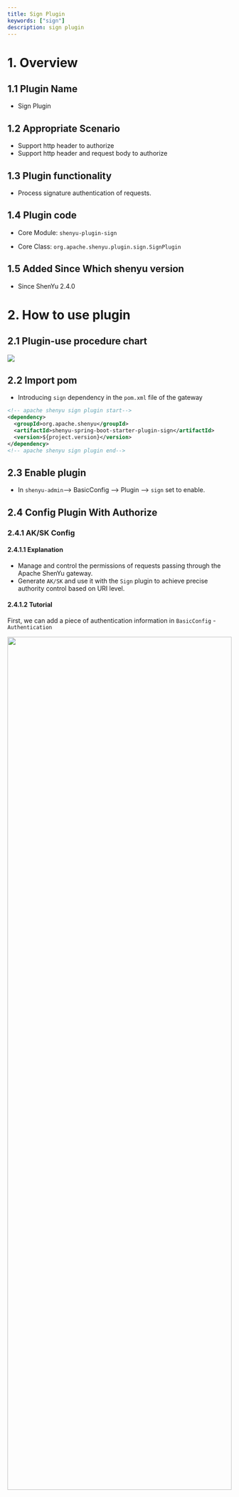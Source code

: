 ```yaml
---
title: Sign Plugin
keywords: ["sign"]
description: sign plugin
---
```



# 1. Overview

## 1.1 Plugin Name

* Sign Plugin

## 1.2 Appropriate Scenario

* Support http header to authorize
* Support http header and request body to authorize

## 1.3 Plugin functionality

* Process signature authentication of requests.

## 1.4 Plugin code

* Core Module: `shenyu-plugin-sign`

* Core Class: `org.apache.shenyu.plugin.sign.SignPlugin`

## 1.5 Added Since Which shenyu version

* Since ShenYu 2.4.0

# 2. How to use plugin

## 2.1 Plugin-use procedure chart

![](/img/shenyu/plugin/plugin_use_en.jpg)

## 2.2 Import pom

* Introducing `sign` dependency in the `pom.xml` file of the gateway

```xml
<!-- apache shenyu sign plugin start-->
<dependency>
  <groupId>org.apache.shenyu</groupId>
  <artifactId>shenyu-spring-boot-starter-plugin-sign</artifactId>
  <version>${project.version}</version>
</dependency>
<!-- apache shenyu sign plugin end-->
```

## 2.3 Enable plugin

* In `shenyu-admin`--> BasicConfig --> Plugin --> `sign` set to enable.

## 2.4 Config Plugin With Authorize

### 2.4.1 AK/SK Config

#### 2.4.1.1 Explanation

- Manage and control the permissions of requests passing through the Apache ShenYu gateway.
- Generate `AK/SK` and use it with the `Sign` plugin to achieve precise authority control based on URI level.

#### 2.4.1.2 Tutorial

First, we can add a piece of authentication information in `BasicConfig` - `Authentication`

<img src="/img/shenyu/basicConfig/authorityManagement/auth_manages_add_en.jpg" width="100%" height="70%" />

Then configure this authentication information

<img src="/img/shenyu/basicConfig/authorityManagement/auth_param_en.jpg" width="50%" height="40%"/>

- AppName：The application name associated with this account, it can can fill in or choose (data comes from the application name configured in the Metadata).
- TelPhone：Telphone information.
- AppParams：When the requested context path is the same as the AppName，add this value to the header, the key is `appParam`.
- UserId：Give the user a name, just as an information record.
- ExpandInfo：Description of the account.
- PathAuth：After opening, the account only allows access to the resource path configured below.
- ResourcePath：Allow access to the resource path, support path matching，e.g. `/order/**` .

After submit, a piece of authentication information is generated, which contains `AppKey` and `AppSecret`, which is the `AK/SK` in the `Sign` plugin.

Please refer to the detailed instructions of the `Sign` plugin： [Sign Plugin](../../plugin-center/authority-and-certification/sign-plugin).

#### 2.4.1.3 PathOperation

For the created authentication information, you can click `PathOperation` at the end of a piece of authentication information.

<img src="/img/shenyu/basicConfig/authorityManagement/auth_manage_modifyPath_en.jpg" width="90%" height="80%"/>

- On the left is a list of configurable paths, and on the right is a list of paths that allow the account to access.
- Check the resource path, click the `>` or `<` in the middle to move the checked data to the corresponding list.
- In the list of configurable paths on the left, click "Editor" at the end of the account information line, and add them in the "Resource Path" in the pop-up box.

### 2.4.2 Implementation of Gateway Technology

* Adopt `AK/SK` authentication technical scheme.
* Adopt authentication plug-in and Chain of Responsibility Pattern to realize.
* Take effect when the authentication plugin is enabled and all interfaces are configured for authentication.

### 2.4.3 Authentication Guide

* Step 1: `AK/SK` is assigned by the gateway. For example, the `AK` assigned to you is: `1TEST123456781` SK is: ` 506eeb535cf740d7a755cb49f4a1536'

* Step 2: Decide the gateway path you want to access, such as `/api/service/abc`

* Step 3: Construct parameters (the following are general parameters)

| Field      | Value    |  Description  |
| --------   | --------  | :--------: |
| timestamp  |  current timestamp(String)   |  The number of milliseconds of the current time（gateway will filter requests the before 5 minutes）    |
| path       | /api/service/abc  | The path that you want to request(Modify by yourself according to your configuration of gateway) |
| version       | 1.0.0  |  `1.0.0` is a fixed string value |

Sort the above three field natually according to the key, then splice fields and fields, finally splice SK. The following is a code example.
The above three fields are spliced with field values, and then 'SK' is spliced as the 'extSignKey`. The following is a code example.

#### 2.4.3.1 Generate sign with request header

Step 1: First, construct a `extSignKey`

```java

  //timestamp is string format of millisecond. String.valueOf(LocalDateTime.now().toInstant(ZoneOffset.of("+8")).toEpochMilli())
  String timestamp = "1571711067186"; 
  String path = "/api/service/abc";
  String version = "1.0.0";
  String extSignKey = String.join("", "timestamp", timestamp, "path", path, "version", version, "506EEB535CF740D7A755CB4B9F4A1536");
```

* The returned extSignKey value should be:`timestamp1571711067186path/api/service/abcversion1.0.0506EEB535CF740D7A755CB4B9F4A1536`

Step 2: Md5 encryption and then capitalization.

```java
DigestUtils.md5DigestAsHex(extSignKey.getBytes()).toUpperCase()
```

* The final returned value is: `F6A9EE877F1C017AF60D8F1200517AA5`.

#### 2.4.3.2 Generate sign with request header and request body

Step 1: First, construct a `extSignKey`

```java

  //timestamp is string format of millisecond. String.valueOf(LocalDateTime.now().toInstant(ZoneOffset.of("+8")).toEpochMilli())
  String timestamp = "1571711067186"; 
  String path = "/api/service/abc";
  String version = "1.0.0";
  String extSignKey = String.join("", "timestamp", timestamp, "path", path, "version", version, "506EEB535CF740D7A755CB4B9F4A1536");
```

* The returned extSignKey value should be:`timestamp1571711067186path/api/service/abcversion1.0.0506EEB535CF740D7A755CB4B9F4A1536`

Step 2: Construct a 'Map' named 'jsonMap'. And the 'jsonMap' must store the information of each node of the request body.

```java
  //Skip this step if there is no request body
  Map<String, String> jsonMap = Maps.newHashMapWithExpectedSize(2);
  // if your request body is:{"id":123,"name":"order"}
  jsonMap.put("id", "123");
  jsonMap.put("name", "order");
```

Step 3: Construct a 'Map' named 'queryMap'. And the 'queryMap' must store the information of each node of the uri request parameter.

```java
  //No url request parameter Skip this step
  Map<String, String> queryMap = Maps.newHashMapWithExpectedSize(2);
  // if your request uri is:/api/service/abc?code=10&desc="desc"
  queryMap.put("code", "10");
  queryMap.put("desc", "desc");
```

Step 4: `JsonMap 'and' queryMap 'respectively perform the natural sorting of' Key ', then' Key 'and' Value 'values are spliced to obtain' jsonSign 'and' querySign ', and finally' jsonSign ',' querySign 'and' extSignKey 'are spliced to' sign '.

```java
  Map<String, String> empityMap = new HashMap();
  String jsonSign = Optional.ofNullable(jsonMap).orElse(empityMap).keySet().stream()
          .sorted(Comparator.naturalOrder())
          .map(key -> String.join("", key, jsonMap.get(key)))
          .collect(Collectors.joining()).trim();
  String querySign = Optional.ofNullable(queryMap).orElse(empityMap).keySet().stream()
          .sorted(Comparator.naturalOrder())
          .map(key -> String.join("", key, queryMap.get(key)))
          .collect(Collectors.joining()).trim();
  String sign = String.join("", jsonSign, querySign, signKey);
```

* The returned sign value should be:`id123nameordercode10descdesctimestamp1571711067186path/api/service/abcversion1.0.0506EEB535CF740D7A755CB4B9F4A1536`

Step 5: Md5 encryption and then capitalization.

```java
DigestUtils.md5DigestAsHex(sign.getBytes()).toUpperCase()
```

* The final returned value is: `AC8EB7C4E0DAC57C4FCF8A9C58A3E445`.

### 2.4.4 Request GateWay

* If your visited path is:`/api/service/abc`.

* Address: http: domain name of gateway `/api/service/abc`.

* Set `header`，`header` Parameter：

| Field        | Value    |  Description  |
| --------   | -----:  | :----: |
| timestamp  |   `1571711067186`  |  Timestamp when signing   |
| appKey     | `1TEST123456781`  |  The AK value assigned to you |
| sign       | `AC8EB7C4E0DAC57C4FCF8A9C58A3E445`  | The signature obtained above |
| version       | `1.0.0`  | `1.0.0` is a fixed value. |

* The signature plugin will filter requests before `5` minutes by default

* If the authentication fails, will return code `401`, message may change.

```json
{
  "code": 401,
  "message": "sign is not pass,Please check you sign algorithm!",
  "data": null
}
```

### 2.4.5 Plugin Config

![](/img/shenyu/plugin/sign/sign_open_en.jpg)

### 2.4.6 Selector Config

![](/img/shenyu/plugin/sign/selector-en.png)

* Only those matched requests can be authenticated by signature.

* Selectors and rules, please refer to: [Selector And Rule Config](../../user-guide/admin-usage/selector-and-rule)

### 2.4.7 Rule Config

![](/img/shenyu/plugin/sign/rule-en.png)

* close(signRequestBody): generate signature with request header.  
* open(signRequestBody): generate signature with request header and request body.

## 2.5 Examples

### 2.5.1 Verify api with sign plugin

#### 2.5.1.1 Plugin Config

![](/img/shenyu/plugin/sign/sign_open_en.jpg)

#### 2.5.1.2 Selector Config

![](/img/shenyu/plugin/sign/example-selector-en.png)

#### 2.5.1.3 Rule Config

![](/img/shenyu/plugin/sign/example-rule-en.png)

#### 2.5.1.5 Add AppKey/SecretKey

![](/img/shenyu/plugin/sign/example-sign-auth-en.png)

#### 2.5.1.6 Request Service and check result

* build request params with `Authentication Guide`,

```java
public class Test1 {
  public static void main(String[] args) {
    //timestamp is string format of millisecond String.valueOf(LocalDateTime.now().toInstant(ZoneOffset.of("+8")).toEpochMilli())
    String timestamp = "1660658725000";
    String path = "/http/order/save";
    String version = "1.0.0";
    String extSignKey = String.join("", "timestamp", timestamp, "path", path, "version", version, "2D47C325AE5B4A4C926C23FD4395C719");
    
    System.out.println(extSignKey);
    
    System.out.println(DigestUtils.md5DigestAsHex(extSignKey.getBytes()).toUpperCase());
  }
}
```

* signature without body: `timestamp1660658725000path/http/order/saveversion1.0.02D47C325AE5B4A4C926C23FD4395C719`
* sign without body result is: `A2D81371D99DD4ECB0D5EC6298E3C2EB`

![](/img/shenyu/plugin/sign/result.png)

```java
public class Test2 {
  public static void main(String[] args) {
    //timestamp is string format of millisecond String.valueOf(LocalDateTime.now().toInstant(ZoneOffset.of("+8")).toEpochMilli())
    String timestamp = "1660659201000";
    String path = "/http/order/save";
    String version = "1.0.0";
    String extSignKey = String.join("", "timestamp", timestamp, "path", path, "version", version, "2D47C325AE5B4A4C926C23FD4395C719");
    
    Map<String, String> jsonMap = Maps.newHashMapWithExpectedSize(2);
    // if your request body is:{"id":123,"name":"order"}
    jsonMap.put("id", "123");
    jsonMap.put("name", "order");
    
    Map<String, String> queryMap = null;
    /* if you have uri params
    Map<String, String> queryMap = Maps.newHashMapWithExpectedSize(2);
    // if your request uri is:/api/service/abc?code=10&desc="desc"
    queryMap.put("code", "10");
    queryMap.put("desc", "desc");
    */
    Map<String, String> empityMap = new HashMap();
    String jsonSign = Optional.ofNullable(jsonMap).orElse(empityMap).keySet().stream()
          .sorted(Comparator.naturalOrder())
          .map(key -> String.join("", key, jsonMap.get(key)))
          .collect(Collectors.joining()).trim();
          
    String querySign = Optional.ofNullable(queryMap).orElse(empityMap).keySet().stream()
          .sorted(Comparator.naturalOrder())
          .map(key -> String.join("", key, queryMap.get(key)))
          .collect(Collectors.joining()).trim();
    String sign = String.join("", jsonSign, querySign, signKey);    
    
    System.out.println(sign);
    System.out.println(DigestUtils.md5DigestAsHex(sign.getBytes()).toUpperCase());
  }
}
```

*signature with body:`id123nameordertimestamp1660659201000path/http/order/saveversion1.0.02D47C325AE5B4A4C926C23FD4395C719`
*sign with body result is:`BF485842D2C08A3378308BA9992A309F`

![](/img/shenyu/plugin/sign/result-with-body.png)

# 3. How to disable plugin

* In `shenyu-admin`--> BasicConfig --> Plugin --> `sign` set to disabled.

# 4. Extension

* Please refer to: [dev-sign](../../developer/custom-sign-algorithm).
